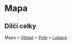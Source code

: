 # Mapa

## Dílčí celky

Mapa > [Oblast](https://github.com/pilniczek/the-psychopaths-land/blob/master/CZ/Rejst%C5%99%C3%ADk/README.md#oblast) > [Pole](https://github.com/pilniczek/the-psychopaths-land/blob/master/CZ/Rejst%C5%99%C3%ADk/README.md#pole) > [Lokace](https://github.com/pilniczek/the-psychopaths-land/blob/master/CZ/Rejst%C5%99%C3%ADk/README.md#lokace)

